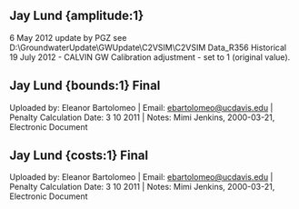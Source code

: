 ## Jay Lund {amplitude:1} 
6 May 2012 update by PGZ see D:\GroundwaterUpdate\GWUpdate\C2VSIM\C2VSIM Data_R356 Historical   19 July 2012 - CALVIN GW Calibration adjustment - set to 1 (original value).

## Jay Lund {bounds:1} Final
Uploaded by: Eleanor Bartolomeo | Email: ebartolomeo@ucdavis.edu | Penalty Calculation Date: 3 10 2011 |  Notes: 
Mimi Jenkins, 2000-03-21, Electronic Document

## Jay Lund {costs:1} Final
Uploaded by: Eleanor Bartolomeo | Email: ebartolomeo@ucdavis.edu | Penalty Calculation Date: 3 10 2011 |  Notes: 
Mimi Jenkins, 2000-03-21, Electronic Document
